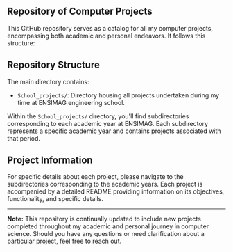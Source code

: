 ## Repository of Computer Projects

This GitHub repository serves as a catalog for all my computer projects, encompassing both academic and personal endeavors. It follows this structure:

## Repository Structure

The main directory contains:

- `School_projects/`: Directory housing all projects undertaken during my time at ENSIMAG engineering school.

Within the `School_projects/` directory, you'll find subdirectories corresponding to each academic year at ENSIMAG. Each subdirectory represents a specific academic year and contains projects associated with that period.

## Project Information

For specific details about each project, please navigate to the subdirectories corresponding to the academic years. Each project is accompanied by a detailed README providing information on its objectives, functionality, and specific details.

---

**Note:** This repository is continually updated to include new projects completed throughout my academic and personal journey in computer science. Should you have any questions or need clarification about a particular project, feel free to reach out.

